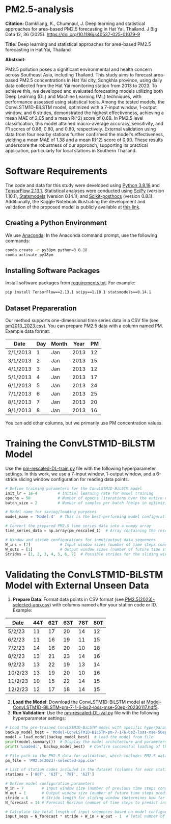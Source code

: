 # PM2.5-analysis

**Citation:**
Damkliang, K., Chumnaul, J. Deep learning and statistical approaches for area-based PM2.5 forecasting in Hat Yai, Thailand. J Big Data 12, 36 (2025). https://doi.org/10.1186/s40537-025-01079-9

**Title:** Deep learning and statistical approaches for area-based PM2.5 forecasting in Hat Yai, Thailand

**Abstract:**

PM2.5 pollution poses a significant environmental and health concern across Southeast Asia, including Thailand. This study aims to forecast area-based PM2.5 concentrations in Hat Yai city, Songkhla province, using daily data collected from the Hat Yai monitoring station from 2013 to 2023. To achieve this, we developed and evaluated forecasting models utilizing both Deep Learning (DL) and Machine Learning (ML) techniques, with performance assessed using statistical tools. Among the tested models, the ConvLSTM1D-BiLSTM model, optimized with a 7-input window, 1-output window, and 6 strides, demonstrated the highest effectiveness, achieving a mean MAE of 2.05 and a mean R\(^2\) score of 0.68. In PM2.5 level classification, this model attained macro-average accuracy, sensitivity, and F1 scores of 0.86, 0.80, and 0.80, respectively. External validation using data from four nearby stations further confirmed the model's effectiveness, yielding a mean MAE of 1.38 and a mean R\(^2\) score of 0.90. These results underscore the robustness of our approach, supporting its practical application, particularly for local stations in Southern Thailand.

# Software Requirements

The code and data for this study were developed using [Python 3.8.18](https://www.python.org/downloads/release/python-3818/) and [TensorFlow 2.13.1](https://www.tensorflow.org/). Statistical analyses were conducted using [SciPy](https://scipy.org/) (version 1.10.1), [Statsmodels](https://www.statsmodels.org/stable/index.html) (version 0.14.1), and [Scikit-posthocs](https://github.com/maximtrp/scikit-posthocs) (version 0.8.1). Additionally, the Kaggle Notebook illustrating the development and validation of the proposed model is publicly available at [this link](https://www.kaggle.com/code/kasikrit/pm-analysis-train-and-validate).


## Creating a Python Environment

We use [Anaconda](https://anaconda.org/). In the Anaconda command prompt, use the following commands:

```bash
conda create -n py38pm python=3.8.18
conda activate py38pm
```

## Installing Software Packages
Install software packages from [requirements.txt](https://github.com/kasikrit/PM-analysis/blob/main/requirements.txt). For example:

```bash
pip install TensorFlow==2.13.1 scipy==1.10.1 statsmodels==0.14.1
```

## Dataset Prepareration
Our method supports one-dimensional time series data in a CSV file (see [pm2013_2023.csv](https://github.com/kasikrit/PM-analysis/blob/main/pm2013_2023.csv)). You can prepare PM2.5 data with a column named PM. Example data format:

| Date       | Day | Month | Year | PM |
|------------|-----|-------|------|----|
| 2/1/2013   | 1   | Jan   | 2013 | 12 |
| 3/1/2013   | 2   | Jan   | 2013 | 15 |
| 4/1/2013   | 3   | Jan   | 2013 | 12 |
| 5/1/2013   | 4   | Jan   | 2013 | 17 |
| 6/1/2013   | 5   | Jan   | 2013 | 24 |
| 7/1/2013   | 6   | Jan   | 2013 | 25 |
| 8/1/2013   | 7   | Jan   | 2013 | 20 |
| 9/1/2013   | 8   | Jan   | 2013 | 16 |

You can add other columns, but we primarily use PM concentration values.

# Training the ConvLSTM1D-BiLSTM Model

Use the [pm-rescaled-DL-train.py](https://github.com/kasikrit/PM-analysis/blob/main/pm-rescaled-DL-train.py) file with the following hyperparameter settings. In this work, we use a 7-input window, 1-output window, and a 6-stride slicing window configuration for reading data points.

```python
# Define training parameters for the ConvLSTM1D-BiLSTM model
init_lr = 1e-4         # Initial learning rate for model training
epochs = 50            # Number of epochs (iterations over the entire dataset) for training
batch_size = 2         # Number of samples per batch (helps in optimizing model training)

# Model name for saving/loading purposes
model_name = 'Model-4'  # This is the best-performing model configuration, ConvLSTM1D-BiLSTM

# Convert the prepared PM2.5 time series data into a numpy array
time_series_data = np.array(pm_rescaled_1)  # Array containing the rescaled PM2.5 data for model input

# Window and stride configurations for input/output data sequences
W_ins = [7]             # Input window sizes (number of time steps considered for each input)
W_outs = [1]            # Output window sizes (number of future time steps the model will predict)
Strides = [1, 2, 3, 4, 5, 6, 7]  # Possible strides for the sliding window to adjust data overlap

```

# Validating the ConvLSTM1D-BiLSTM Model with External Unseen Data
1. **Prepare Data**: Format data points in CSV format (see [PM2.5(2023)-selected-app.csv](https://github.com/kasikrit/PM-analysis/blob/main/PM2.5(2023)-selected-app.csv)) with columns named after your station code or ID. Example:

| Date     | 44T | 62T | 63T | 78T | 80T |
|----------|-----|-----|-----|-----|-----|
| 5/2/23   | 11  | 17  | 20  | 14  | 12  |
| 6/2/23   | 11  | 16  | 19  | 11  | 15  |
| 7/2/23   | 14  | 16  | 20  | 10  | 18  |
| 8/2/23   | 13  | 21  | 23  | 14  | 16  |
| 9/2/23   | 13  | 22  | 19  | 13  | 14  |
| 10/2/23  | 13  | 19  | 20  | 10  | 16  |
| 11/2/23  | 10  | 15  | 22  | 14  | 15  |
| 12/2/23  | 12  | 17  | 18  | 14  | 15  |

2. **Load the Model**: Download the ConvLSTM1D-BiLSTM model at [Model-ConvLSTM1D-BiLSTM-pm-7-1-6-bs2-loss-mse-50ep-20230117.hdf5](https://github.com/kasikrit/PM-analysis/blob/main/Model-ConvLSTM1D-BiLSTM-pm-7-1-6-bs2-loss-mse-50ep-20230117.hdf5).
3. **Run Validation**: Use the [pm-rescaled-DL-val.py](https://github.com/kasikrit/PM-analysis/blob/main/pm-rescaled-DL-val.py) file with the following hyperparameter settings:
```python
# Load the pre-trained ConvLSTM1D-BiLSTM model with specific hyperparameters (7-1-6 configuration)
backup_model_best = 'Model-ConvLSTM1D-BiLSTM-pm-7-1-6-bs2-loss-mse-50ep-20230117.hdf5'
model = load_model(backup_model_best)  # Load the model from file
print(model.summary())  # Display the model architecture and parameters
print('Loaded:', backup_model_best)  # Confirm successful loading of the model

# File path to the PM2.5 data for validation, which includes PM2.5 data for selected stations in 2023
pm_file = 'PM2.5(2023)-selected-app.csv'

# List of station codes included in the dataset (columns for each station in the CSV file)
stations = ['80T', '63T', '78T', '62T']

# Define model configuration parameters
W_in = 7        # Input window size (number of previous time steps considered as input)
W_out = 1       # Output window size (number of future time steps predicted)
stride = 6      # Stride length for sliding window (determines how far the window shifts for each step)
N_forecast = 14 # Forecast horizon (number of time steps to predict into the future)

# Calculate the total length of input sequences based on model configuration
input_seqs = N_forecast * stride + W_in + W_out - 1  # Total number of time steps for input sequence
```


